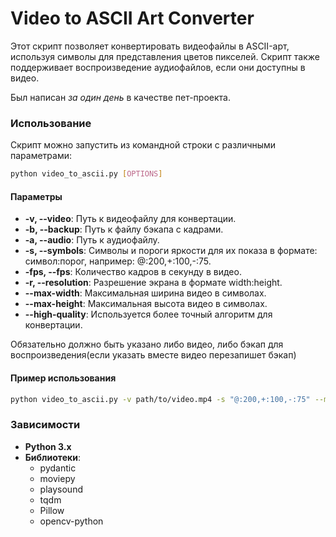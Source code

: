 Video to ASCII Art Converter
====

Этот скрипт позволяет конвертировать видеофайлы в ASCII-арт, используя символы для представления цветов пикселей. Скрипт также поддерживает воспроизведение аудиофайлов, если они доступны в видео.

Был написан *за один день* в качестве пет-проекта.

### Использование
Скрипт можно запустить из командной строки с различными параметрами:
```bash
python video_to_ascii.py [OPTIONS]
```
#### Параметры
- **-v, --video**: Путь к видеофайлу для конвертации.
- **-b, --backup**: Путь к файлу бэкапа с кадрами.
- **-a, --audio**: Путь к аудиофайлу.
- **-s, --symbols**: Символы и пороги яркости для их показа в формате: символ:порог, например: @:200,+:100,-:75.
- **-fps, --fps**: Количество кадров в секунду в видео.
- **-r, --resolution**: Разрешение экрана в формате width:height.
- **--max-width**: Максимальная ширина видео в символах.
- **--max-height**: Максимальная высота видео в символах.
- **--high-quality**: Используется более точный алгоритм для конвертации.

Обязательно должно быть указано либо видео, либо бэкап для воспроизведения(если указать вместе видео перезапишет бэкап)

#### Пример использования
```bash
python video_to_ascii.py -v path/to/video.mp4 -s "@:200,+:100,-:75" --max-width 120 --high-quality
```

### Зависимости
- **Python 3.x**
- **Библиотеки**:
    - pydantic
    - moviepy
    - playsound
    - tqdm
    - Pillow
    - opencv-python
